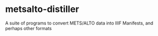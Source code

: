 # metsalto-distiller
A suite of programs to convert METS/ALTO data into IIIF Manifests, and perhaps other formats

